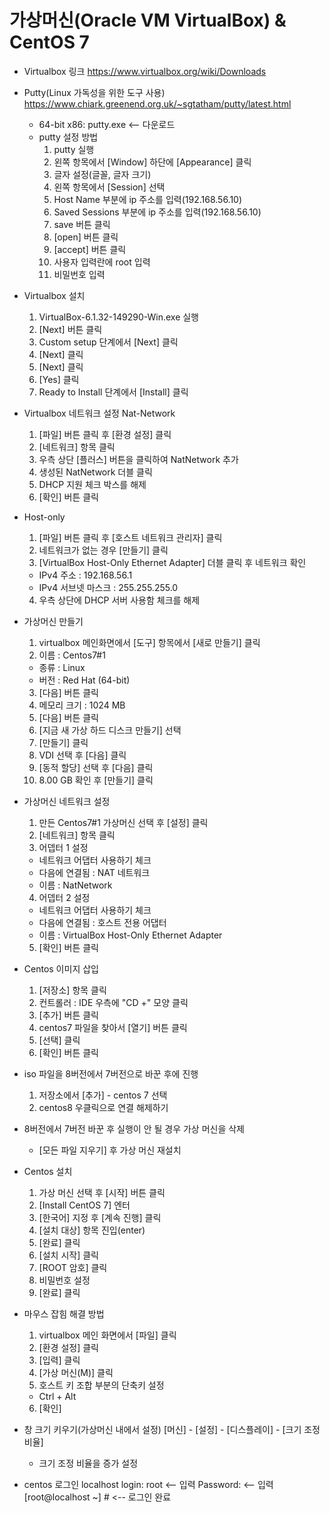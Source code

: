 # 가상머신(Oracle VM VirtualBox) & CentOS 7

- Virtualbox 링크
  https://www.virtualbox.org/wiki/Downloads
- Putty(Linux 가독성을 위한 도구 사용)
  https://www.chiark.greenend.org.uk/~sgtatham/putty/latest.html
    - 64-bit x86:   putty.exe	<-- 다운로드
    - putty 설정 방법
      1. putty 실행
      2. 왼쪽 항목에서 [Window] 하단에 [Appearance] 클릭
      3. 글자 설정(글꼴, 글자 크기)
      4. 왼쪽 항목에서 [Session] 선택
      5. Host Name 부분에 ip 주소를 입력(192.168.56.10)
      6. Saved Sessions 부분에 ip 주소를 입력(192.168.56.10)
      7. save 버튼 클릭
      8. [open] 버튼 클릭
      9. [accept] 버튼 클릭
      10. 사용자 입력란에 root 입력
      11. 비밀번호 입력
    
- Virtualbox 설치
  1. VirtualBox-6.1.32-149290-Win.exe 실행
  2. [Next] 버튼 클릭
  3. Custom setup 단계에서 [Next] 클릭
  4. [Next] 클릭
  5. [Next] 클릭
  6. [Yes] 클릭
  7. Ready to Install 단계에서 [Install] 클릭

- Virtualbox 네트워크 설정
  Nat-Network

  1. [파일] 버튼 클릭 후 [환경 설정] 클릭
  2. [네트워크] 항목 클릭
  3. 우측 상단 [플러스] 버튼을 클릭하여 NatNetwork 추가
  5. 생성된 NatNetwork 더블 클릭
  4. DHCP 지원 체크 박스를 해제
  5. [확인] 버튼 클릭

- Host-only

  1. [파일] 버튼 클릭 후 [호스트 네트워크 관리자] 클릭
  2. 네트워크가 없는 경우 [만들기] 클릭
  3. [VirtualBox Host-Only Ethernet Adapter] 더블 클릭 후 네트워크 확인
  - IPv4 주소 : 192.168.56.1
  - IPv4 서브넷 마스크 : 255.255.255.0
  4. 우측 상단에 DHCP 서버 사용함 체크를 해제

- 가상머신 만들기

  1. virtualbox 메인화면에서 [도구] 항목에서 [새로 만들기] 클릭
  2. 이름 : Centos7#1
  - 종류 : Linux
  - 버전 : Red Hat (64-bit)
  3. [다음] 버튼 클릭
  4. 메모리 크기 : 1024 MB
  5. [다음] 버튼 클릭
  6. [지금 새 가상 하드 디스크 만들기] 선택
  7. [만들기] 클릭
  8. VDI 선택 후 [다음] 클릭
  9. [동적 할당] 선택 후 [다음] 클릭
  10. 8.00 GB 확인 후 [만들기] 클릭

- 가상머신 네트워크 설정

  1. 만든 Centos7#1 가상머신 선택 후 [설정] 클릭
  2. [네트워크] 항목 클릭
  3. 어뎁터 1 설정
  - 네트워크 어댑터 사용하기 체크
  - 다음에 연결됨 : NAT 네트워크
  - 이름 : NatNetwork
  4. 어뎁터 2 설정
  - 네트워크 어댑터 사용하기 체크
  - 다음에 연결됨 : 호스트 전용 어댑터
  - 이름 : VirtualBox Host-Only Ethernet Adapter
  5. [확인] 버튼 클릭

- Centos 이미지 삽입

  1. [저장소] 항목 클릭
  2. 컨트롤러 : IDE 우측에 "CD +" 모양 클릭
  3. [추가] 버튼 클릭
  4. centos7 파일을 찾아서 [열기] 버튼 클릭
  5. [선택] 클릭
  6. [확인] 버튼 클릭

- iso 파일을 8버전에서 7버전으로 바꾼 후에 진행

  1. 저장소에서 [추가] - centos 7 선택
  2. centos8 우클릭으로 연결 해제하기

- 8버전에서 7버전 바꾼 후 실행이 안 될 경우 가상 머신을 삭제

  - [모든 파일 지우기] 후 가상 머신 재설치

- Centos 설치

  1. 가상 머신 선택 후 [시작] 버튼 클릭
  2. [Install CentOS 7] 엔터
  3. [한국어] 지정 후 [계속 진행] 클릭
  4. [설치 대상] 항목 진입(enter)
  5. [완료] 클릭
  6. [설치 시작] 클릭
  7. [ROOT 암호] 클릭
  8. 비밀번호 설정
  9. [완료] 클릭

- 마우스 잡힘 해결 방법

  1. virtualbox 메인 화면에서 [파일] 클릭
  2. [환경 설정] 클릭
  3. [입력] 클릭
  4. [가상 머신(M)] 클릭
  5. 호스트 키 조합 부분의 단축키 설정
  - Ctrl + Alt
  6. [확인]

- 창 크기 키우기(가상머신 내에서 설정)
  [머신] - [설정] - [디스플레이] - [크기 조정 비율]

  - 크기 조정 비율을 증가 설정

- centos 로그인
  localhost login: root	<-- 입력
  Password: 		<-- 입력
  [root@localhost ~] #	<-- 로그인 완료